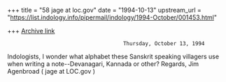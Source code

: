 +++
title = "58 jage at loc.gov"
date = "1994-10-13"
upstream_url = "https://list.indology.info/pipermail/indology/1994-October/001453.html"

+++
[Archive link](https://list.indology.info/pipermail/indology/1994-October/001453.html)

                                         Thursday, October 13, 1994
Indologists,
     I wonder what alphabet these Sanskrit speaking villagers use when
writing a note--Devanagari, Kannada or other?
     Regards,
          Jim Agenbroad ( jage at LOC.gov )





